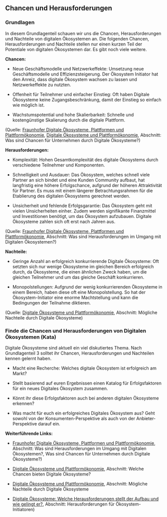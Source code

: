 ## Chancen und Herausforderungen

### Grundlagen

In diesem Grundlagenteil schauen wir uns die Chancen, Herausforderungen und Nachteile von digitalen Ökosystemen an. Die folgenden Chancen, Herausforderungen und Nachteile stellen nur einen kurzen Teil der Potentiale von digitalen Ökosystemen dar. Es gibt noch viele weitere.

**Chancen:**

- Neue Geschäftsmodelle und Netzwerkeffekte: Umsetzung neue Geschäftsmodelle und Effizienzsteigerung. Der Ökosystem Initiator hat den Anreiz, dass digitale Ökosystem wachsen zu lassen und Netzwerkeffekte zu nutzten.

- Offenheit für Teilnehmer und einfacher Einstieg: Oft haben Digitale Ökosysteme keine Zugangsbeschränkung, damit der Einstieg so einfach wie möglich ist.

- Wachstumspotential und hohe Skalierbarkeit: Schnelle und kostengünstige Skalierung durch die digitale Plattform.

(Quelle: [Fraunhofer Digitale Ökosysteme, Plattformen und Plattformökonomie](https://www.iese.fraunhofer.de/de/leistungen/digitale-oekosysteme.html), [Digitale Ökosysteme und Plattformökonomie](https://www.informatik-aktuell.de/management-und-recht/digitalisierung/digitale-oekosysteme-und-plattformoekonomie.html), Abschnitt: Was sind Chancen für Unternehmen durch Digitale Ökosysteme?)

**Herausforderungen:**

- Komplexität: Hohen Gesamtkomplexität des digitale Ökosystems durch verschiedene Teilnehmer und Komponenten.

- Schnelligkeit und Ausdauer: Das Ökosystem, welches schnell viele Partner an sich bindet und eine Kunden Community aufbaut, hat langfristig eine höhere Erfolgschance, aufgrund der höheren Attraktivität für Partner. Es muss mit einem längerer Betrachtungsrahmen für die Etablierung des digitalen Ökosystems gerechnet werden.

- Unsicherheit und fehlende Erfolgsgarantie: Das Ökosystem geht mit vielen Unsicherheiten einher. Zudem werden signifikante Finanzmittel und Investitionen benötigt, um das Ökosystem aufzubauen. Digitale Ökosysteme zahlen sich oft erst nach Jahren aus.

(Quelle: [Fraunhofer Digitale Ökosysteme, Plattformen und Plattformökonomie](https://www.iese.fraunhofer.de/de/leistungen/digitale-oekosysteme.html), Abschnitt: Was sind Herausforderungen im Umgang mit Digitalen Ökosystemen?)

**Nachteile:**

- Geringe Anzahl an erfolgreich konkurrierende Digitale Ökosysteme: Oft setzten sich nur wenige Ökosysteme im gleichen Bereich erfolgreich durch, da Ökosysteme, die einen ähnlichen Zweck haben, um die gleichen Teilnehmer und um das gleiche Geschäft konkurrieren.

- Monopolstellungen: Aufgrund der wenig konkurrierenden Ökosysteme in einem Bereich, haben diese oft eine Monopolstellung. So hat der Ökosystem-Initiator eine enorme Machtstellung und kann die Bedingungen der Teilnahme diktieren.

(Quelle: [Digitale Ökosysteme und Plattformökonomie](https://www.informatik-aktuell.de/management-und-recht/digitalisierung/digitale-oekosysteme-und-plattformoekonomie.html), Abschnitt: Mögliche Nachteile durch Digitale Ökosysteme)

### Finde die Chancen und Herausforderungen von Digitalen Ökosystemen (Kata)

Digitale Ökosysteme sind aktuell ein viel diskutiertes Thema. Nach Grundlagenteil 3 solltet ihr Chancen, Herausforderungen und Nachteilen kennen gelernt haben.

- Macht eine Recherche: Welches digitale Ökosystem ist erfolgreich am Markt?

- Stellt basierend auf euren Ergebnissen einen Katalog für Erfolgsfaktoren für ein neues Digitales Ökosystem zusammen.

- Könnt ihr diese Erfolgsfaktoren auch bei anderen digitalen Ökosysteme erkennen?

- Was macht für euch ein erfolgreiches Digitales Ökosystem aus? Geht sowohl von der Konsumenten-Perspektive als auch von der Anbieter-Perspektive darauf ein.

**Weiterführende Links:**

- [Fraunhofer Digitale Ökosysteme, Plattformen und Plattformökonomie](https://www.iese.fraunhofer.de/de/leistungen/digitale-oekosysteme.html), Abschnitt: Was sind Herausforderungen im Umgang mit Digitalen Ökosystemen?, Was sind Chancen für Unternehmen durch Digitale Ökosysteme?)

- [Digitale Ökosysteme und Plattformökonomie](https://www.informatik-aktuell.de/management-und-recht/digitalisierung/digitale-oekosysteme-und-plattformoekonomie.html), Abschnitt: Welche Chancen bieten Digitale Ökosysteme?

- [Digitale Ökosysteme und Plattformökonomie](https://www.informatik-aktuell.de/management-und-recht/digitalisierung/digitale-oekosysteme-und-plattformoekonomie.html), Abschnitt: Mögliche Nachteile durch Digitale Ökosysteme

- [Digitale Ökosysteme: Welche Herausforderungen stellt der Aufbau und wie gelingt er?](https://www.informatik-aktuell.de/management-und-recht/digitalisierung/digitale-oekosysteme-welche-herausforderungen-stellt-der-aufbau-und-wie-gelingt-er.html), Abschnitt: Herausforderungen für Ökosystem-Initiatoren)  
